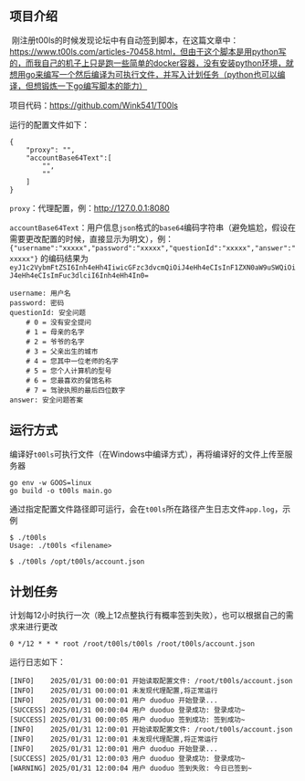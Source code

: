 ## 项目介绍

​	刚注册t00ls的时候发现论坛中有自动签到脚本，在这篇文章中：https://www.t00ls.com/articles-70458.html，但由于这个脚本是用python写的，而我自己的机子上只是跑一些简单的docker容器，没有安装python环境，就想用go来编写一个然后编译为可执行文件，并写入计划任务（python也可以编译，但想锻炼一下go编写脚本的能力）

项目代码：https://github.com/Wink541/T00ls

运行的配置文件如下：

	{
		"proxy": "",
		"accountBase64Text":[
			"",
			""
		]
	}

`proxy`：代理配置，例：http://127.0.0.1:8080

`accountBase64Text`：用户信息`json`格式的`base64`编码字符串（避免尴尬，假设在需要更改配置的时候，直接显示为明文），例：`{"username":"xxxxx","password":"xxxxx","questionId":"xxxxx","answer":"xxxxx"}` 的编码结果为`eyJ1c2VybmFtZSI6Inh4eHh4IiwicGFzc3dvcmQiOiJ4eHh4eCIsInF1ZXN0aW9uSWQiOiJ4eHh4eCIsImFuc3dlciI6Inh4eHh4In0=`

```
username: 用户名
password: 密码
questionId: 安全问题
    # 0 = 没有安全提问
    # 1 = 母亲的名字
    # 2 = 爷爷的名字
    # 3 = 父亲出生的城市
    # 4 = 您其中一位老师的名字
    # 5 = 您个人计算机的型号
    # 6 = 您最喜欢的餐馆名称
    # 7 = 驾驶执照的最后四位数字
answer: 安全问题答案
```



## 运行方式

编译好`t00ls`可执行文件（在Windows中编译方式），再将编译好的文件上传至服务器

```
go env -w GOOS=linux
go build -o t00ls main.go
```



通过指定配置文件路径即可运行，会在`t00ls`所在路径产生日志文件`app.log`，示例

```
$ ./t00ls
Usage: ./t00ls <filename>

$ ./t00ls /opt/t00ls/account.json
```



## 计划任务

计划每12小时执行一次（晚上12点整执行有概率签到失败），也可以根据自己的需求来进行更改

```
0 */12 * * * root /root/t00ls/t00ls /root/t00ls/account.json
```

运行日志如下：

```
[INFO]    2025/01/31 00:00:01 开始读取配置文件: /root/t00ls/account.json
[INFO]    2025/01/31 00:00:01 未发现代理配置,将正常运行
[INFO]    2025/01/31 00:00:01 用户 duoduo 开始登录...
[SUCCESS] 2025/01/31 00:00:04 用户 duoduo 登录成功: 登录成功~
[SUCCESS] 2025/01/31 00:00:05 用户 duoduo 签到成功: 签到成功~
[INFO]    2025/01/31 12:00:01 开始读取配置文件: /root/t00ls/account.json
[INFO]    2025/01/31 12:00:01 未发现代理配置,将正常运行
[INFO]    2025/01/31 12:00:01 用户 duoduo 开始登录...
[SUCCESS] 2025/01/31 12:00:03 用户 duoduo 登录成功: 登录成功~
[WARNING] 2025/01/31 12:00:04 用户 duoduo 签到失败: 今日已签到~
```

